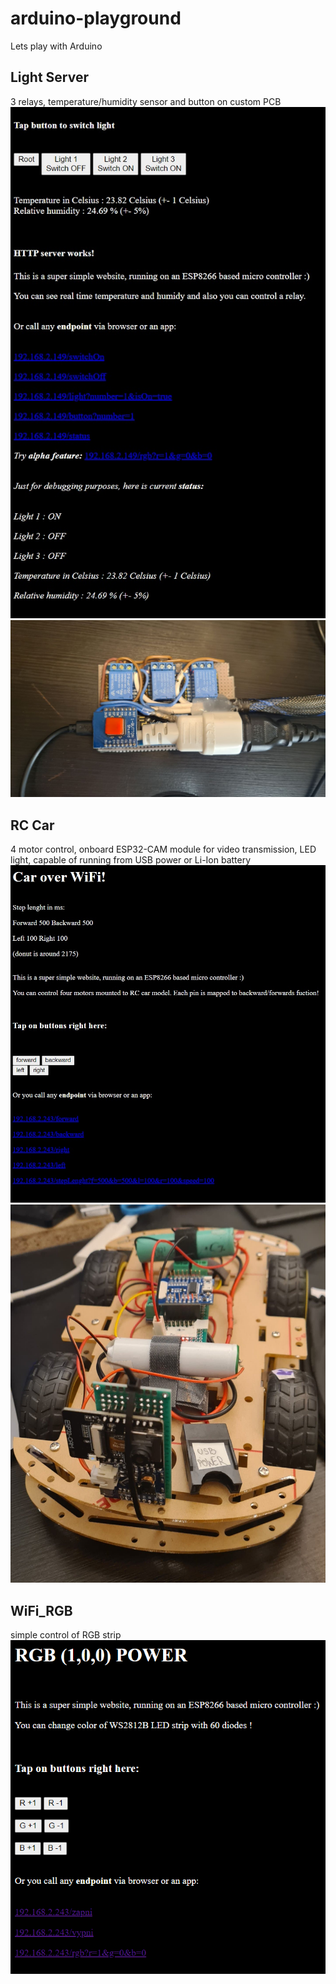 # arduino-playground
Lets play with Arduino 


## Light Server 
3 relays, temperature/humidity sensor and button on custom PCB
![Relays control over WiFi with temperature and humidity sensor](https://raw.githubusercontent.com/bartonmartin/arduino-playground/master/lightserver/image.jpg)
![Relays control over WiFi with temperature and humidity sensor](https://raw.githubusercontent.com/bartonmartin/arduino-playground/master/lightserver/board.jpg)


## RC Car 
4 motor control, onboard ESP32-CAM module for video transmission, LED light, capable of running from USB power or Li-Ion battery
![RC Car](https://raw.githubusercontent.com/bartonmartin/arduino-playground/master/rc_car_wifi/image.jpg)
![RC Car](https://raw.githubusercontent.com/bartonmartin/arduino-playground/master/rc_car_wifi/car.jpg)


## WiFi_RGB
simple control of RGB strip
![RGB Server](https://raw.githubusercontent.com/bartonmartin/arduino-playground/master/WiFi_RGB/image.png)
